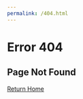 ```yaml
---
permalink: /404.html
---
```


# Error 404
## Page Not Found

[Return Home](https://chelsea-fox.github.io)
